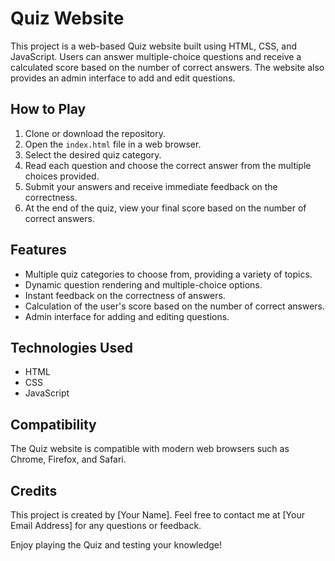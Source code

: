 # Quiz Website

This project is a web-based Quiz website built using HTML, CSS, and JavaScript. Users can answer multiple-choice questions and receive a calculated score based on the number of correct answers. The website also provides an admin interface to add and edit questions.

## How to Play

1. Clone or download the repository.
2. Open the `index.html` file in a web browser.
3. Select the desired quiz category.
4. Read each question and choose the correct answer from the multiple choices provided.
5. Submit your answers and receive immediate feedback on the correctness.
6. At the end of the quiz, view your final score based on the number of correct answers.

## Features

- Multiple quiz categories to choose from, providing a variety of topics.
- Dynamic question rendering and multiple-choice options.
- Instant feedback on the correctness of answers.
- Calculation of the user's score based on the number of correct answers.
- Admin interface for adding and editing questions.

## Technologies Used

- HTML
- CSS
- JavaScript

## Compatibility

The Quiz website is compatible with modern web browsers such as Chrome, Firefox, and Safari.

## Credits

This project is created by [Your Name]. Feel free to contact me at [Your Email Address] for any questions or feedback.

Enjoy playing the Quiz and testing your knowledge!
